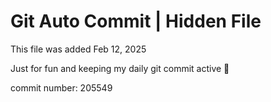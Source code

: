# Git Auto Commit | Hidden File

This file was added Feb 12, 2025

Just for fun and keeping my daily git commit active 🤪

commit number: 205549
